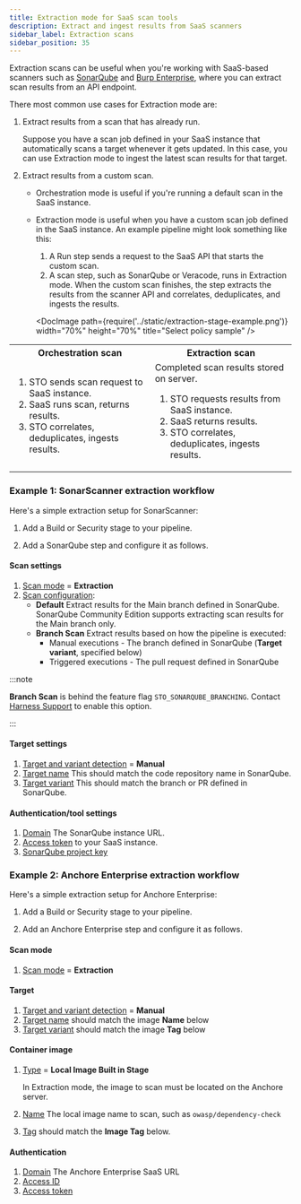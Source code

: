```yaml
---
title: Extraction mode for SaaS scan tools
description: Extract and ingest results from SaaS scanners
sidebar_label: Extraction scans
sidebar_position: 35
---
```


Extraction scans can be useful when you're working with SaaS-based scanners such as [SonarQube](/docs/security-testing-orchestration/sto-techref-category/sonarqube-sonar-scanner-reference) and [Burp Enterprise](/docs/security-testing-orchestration/sto-techref-category/burp-scanner-reference), where you can extract scan results from an API endpoint. 

There most common use cases for Extraction mode are:

1) Extract results from a scan that has already run.

   Suppose you have a scan job defined in your SaaS instance that automatically scans a target whenever it gets updated. In this case, you can use Extraction mode to ingest the latest scan results for that target.

2) Extract results from a custom scan.

   - Orchestration mode is useful if you're running a default scan in the SaaS instance.
   - Extraction mode is useful when you have a custom scan job defined in the SaaS instance. An example pipeline might look something like this:

     1) A Run step sends a request to the SaaS API that starts the custom scan.
     2) A scan step, such as SonarQube or Veracode, runs in Extraction mode. When the custom scan finishes, the step extracts the results from the scanner API and correlates, deduplicates, and ingests the results.

       <DocImage path={require('../static/extraction-stage-example.png')} width="70%" height="70%" title="Select policy sample" />

<table>
   <tr>
      <th>Orchestration scan</th>
      <th>Extraction scan</th>
   </tr>
   <tr>
      <td>
         <ol>
            <li>STO sends scan request to SaaS instance.</li>
            <li>SaaS runs scan, returns results.</li>
            <li>STO correlates, deduplicates, ingests results.</li>
         </ol>
      </td>
      <td>
         Completed scan results stored on server.
         <ol>
            <li>STO requests results from SaaS instance.</li>
            <li>SaaS returns results.  </li>
            <li>STO correlates, deduplicates, ingests results.  </li>
         </ol>
      </td>
   </tr>
</table>


### Example 1: SonarScanner extraction workflow

Here's a simple extraction setup for SonarScanner:

1. Add a Build or Security stage to your pipeline.

2. Add a SonarQube step and configure it as follows.

#### Scan settings

1. [Scan mode](/docs/security-testing-orchestration/sto-techref-category/sonarqube-sonar-scanner-reference/#scan-configuration) = **Extraction**
2. [Scan configuration](/docs/security-testing-orchestration/sto-techref-category/sonarqube-sonar-scanner-reference/#scan-configuration): 
   - **Default** Extract results for the Main branch defined in SonarQube. SonarQube Community Edition supports extracting scan results for the Main branch only. 
   - **Branch Scan** Extract results based on how the pipeline is executed:
      - Manual executions - The branch defined in SonarQube (**Target variant**, specified below)
      - Triggered executions - The pull request defined in SonarQube 

:::note

**Branch Scan** is behind the feature flag `STO_SONARQUBE_BRANCHING`.  Contact [Harness Support](mailto:support@harness.io) to enable this option.

:::
   
#### Target settings

   1. [Target and variant detection](/docs/security-testing-orchestration/sto-techref-category/sonarqube-sonar-scanner-reference/#target-and-variant-detection) = **Manual**
   2. [Target name](/docs/security-testing-orchestration/sto-techref-category/sonarqube-sonar-scanner-reference/#target-and-variant-detection) This should match the code repository name in SonarQube. 
   4. [Target variant](/docs/security-testing-orchestration/sto-techref-category/sonarqube-sonar-scanner-reference/#target-and-variant-detection) This should match the branch or PR defined in SonarQube.

#### Authentication/tool settings

   1. [Domain](//docs/security-testing-orchestration/sto-techref-category/sonarqube-sonar-scanner-reference/#domain) The SonarQube instance URL.
   2. [Access token](/docs/security-testing-orchestration/sto-techref-category/sonarqube-sonar-scanner-reference/#access-token) to your SaaS instance.
   3. [SonarQube project key](/docs/security-testing-orchestration/sto-techref-category/sonarqube-sonar-scanner-reference/#access-token)

### Example 2: Anchore Enterprise extraction workflow

Here's a simple extraction setup for Anchore Enterprise:

1. Add a Build or Security stage to your pipeline.

2. Add an Anchore Enterprise step and configure it as follows.

#### Scan mode

1. [Scan mode](/docs/security-testing-orchestration/sto-techref-category/anchore-enterprise-scanner-reference#scan-mode) = **Extraction**

#### Target

1. [Target and variant detection](/docs/security-testing-orchestration/sto-techref-category/anchore-enterprise-scanner-reference#target-and-variant-detection) = **Manual**
2. [Target name](/docs/security-testing-orchestration/sto-techref-category/anchore-enterprise-scanner-reference#name) should match the image **Name** below
3. [Target variant](/docs/security-testing-orchestration/sto-techref-category/anchore-enterprise-scanner-reference#variant) should match the image **Tag** below

#### Container image

1. [Type](/docs/security-testing-orchestration/sto-techref-category/anchore-enterprise-scanner-reference#type--orchestration) = **Local Image Built in Stage**
   
   In Extraction mode, the image to scan must be located on the Anchore server. 

2. [Name](/docs/security-testing-orchestration/sto-techref-category/anchore-enterprise-scanner-reference#name-1) The local image name to scan, such as `owasp/dependency-check`
3. [Tag](/docs/security-testing-orchestration/sto-techref-category/anchore-enterprise-scanner-reference#tag) should match the **Image Tag** below.

#### Authentication 

1. [Domain](/docs/security-testing-orchestration/sto-techref-category/anchore-enterprise-scanner-reference#domain-1) The Anchore Enterprise SaaS URL
2. [Access ID](/docs/security-testing-orchestration/sto-techref-category/anchore-enterprise-scanner-reference#access-id-1) 
3. [Access token](/docs/security-testing-orchestration/sto-techref-category/anchore-enterprise-scanner-reference#access-token-1)












